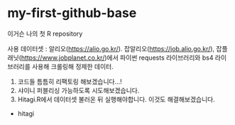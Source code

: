 # my-first-github-base

이거슨 나의 첫 R repository

사용 데이터셋 : 알리오(https://alio.go.kr/). 잡알리오(https://job.alio.go.kr/), 잡플래닛(https://www.jobplanet.co.kr/)에서
파이썬 requests 라이브러리와 bs4 라이브러리를 사용해 크롤링해 정제한 데이터.

1. 코드들 틈틈히 리팩토링 해보겠습니다...!
1. 샤이니 퍼블리싱 가능하도록 시도해보겠습니다.
1. Hitagi.R에서 데이터셋 불러온 뒤 실행해야합니다. 이것도 해결해보겠습니다.

- hitagi

